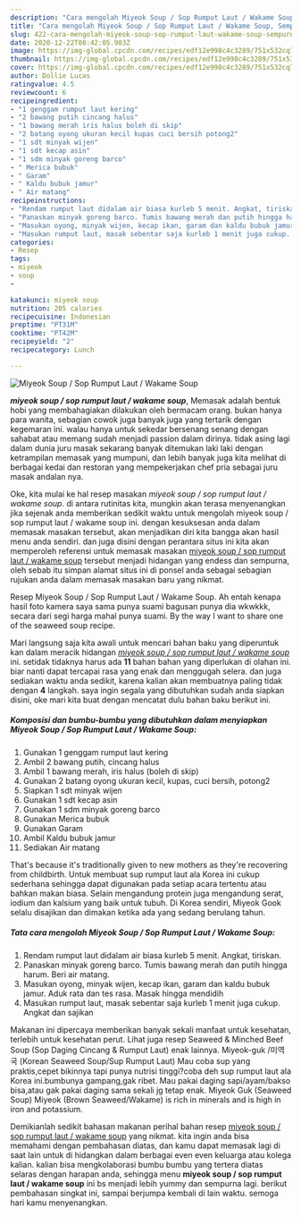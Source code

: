 ```yaml
---
description: "Cara mengolah Miyeok Soup / Sop Rumput Laut / Wakame Soup, Sempurna"
title: "Cara mengolah Miyeok Soup / Sop Rumput Laut / Wakame Soup, Sempurna"
slug: 422-cara-mengolah-miyeok-soup-sop-rumput-laut-wakame-soup-sempurna
date: 2020-12-22T08:42:05.983Z
image: https://img-global.cpcdn.com/recipes/edf12e998c4c3289/751x532cq70/miyeok-soup-sop-rumput-laut-wakame-soup-foto-resep-utama.jpg
thumbnail: https://img-global.cpcdn.com/recipes/edf12e998c4c3289/751x532cq70/miyeok-soup-sop-rumput-laut-wakame-soup-foto-resep-utama.jpg
cover: https://img-global.cpcdn.com/recipes/edf12e998c4c3289/751x532cq70/miyeok-soup-sop-rumput-laut-wakame-soup-foto-resep-utama.jpg
author: Dollie Lucas
ratingvalue: 4.5
reviewcount: 6
recipeingredient:
- "1 genggam rumput laut kering"
- "2 bawang putih cincang halus"
- "1 bawang merah iris halus boleh di skip"
- "2 batang oyong ukuran kecil kupas cuci bersih potong2"
- "1 sdt minyak wijen"
- "1 sdt kecap asin"
- "1 sdm minyak goreng barco"
- " Merica bubuk"
- " Garam"
- " Kaldu bubuk jamur"
- " Air matang"
recipeinstructions:
- "Rendam rumput laut didalam air biasa kurleb 5 menit. Angkat, tiriskan."
- "Panaskan minyak goreng barco. Tumis bawang merah dan putih hingga harum. Beri air matang."
- "Masukan oyong, minyak wijen, kecap ikan, garam dan kaldu bubuk jamur. Aduk rata dan tes rasa. Masak hingga mendidih"
- "Masukan rumput laut, masak sebentar saja kurleb 1 menit juga cukup. Angkat dan sajikan"
categories:
- Resep
tags:
- miyeok
- soup
- 

katakunci: miyeok soup  
nutrition: 205 calories
recipecuisine: Indonesian
preptime: "PT31M"
cooktime: "PT42M"
recipeyield: "2"
recipecategory: Lunch

---
```



![Miyeok Soup / Sop Rumput Laut / Wakame Soup](https://img-global.cpcdn.com/recipes/edf12e998c4c3289/751x532cq70/miyeok-soup-sop-rumput-laut-wakame-soup-foto-resep-utama.jpg)

<b><i>miyeok soup / sop rumput laut / wakame soup</i></b>, Memasak adalah bentuk hobi yang membahagiakan dilakukan oleh bermacam orang. bukan hanya para wanita, sebagian cowok juga banyak juga yang tertarik dengan kegemaran ini. walau hanya untuk sekedar bersenang senang dengan sahabat atau memang sudah menjadi passion dalam dirinya. tidak asing lagi dalam dunia juru masak sekarang banyak ditemukan laki laki dengan ketrampilan memasak yang mumpuni, dan lebih banyak juga kita melihat di berbagai kedai dan restoran yang mempekerjakan chef pria sebagai juru masak andalan nya.

Oke, kita mulai ke hal resep masakan <i>miyeok soup / sop rumput laut / wakame soup</i>. di antara rutinitas kita, mungkin akan terasa menyenangkan jika sejenak anda memberikan sedikit waktu untuk mengolah miyeok soup / sop rumput laut / wakame soup ini. dengan kesuksesan anda dalam memasak masakan tersebut, akan menjadikan diri kita bangga akan hasil menu anda sendiri. dan juga disini dengan perantara situs ini kita akan memperoleh referensi untuk memasak masakan <u>miyeok soup / sop rumput laut / wakame soup</u> tersebut menjadi hidangan yang endess dan sempurna, oleh sebab itu simpan alamat situs ini di ponsel anda sebagai sebagian rujukan anda dalam memasak masakan baru yang nikmat.

Resep Miyeok Soup / Sop Rumput Laut / Wakame Soup. Ah entah kenapa hasil foto kamera saya sama punya suami bagusan punya dia wkwkkk, secara dari segi harga mahal punya suami. By the way I want to share one of the seaweed soup recipe.


Mari langsung saja kita awali untuk mencari bahan baku yang diperuntuk kan dalam meracik hidangan <u><i>miyeok soup / sop rumput laut / wakame soup</i></u> ini. setidak tidaknya harus ada <b>11</b> bahan bahan yang diperlukan di olahan ini. biar nanti dapat tercapai rasa yang enak dan menggugah selera. dan juga sediakan waktu anda sedikit, karena kalian akan membuatnya paling tidak dengan <b>4</b> langkah. saya ingin segala yang dibutuhkan sudah anda siapkan disini, oke mari kita buat dengan mencatat dulu bahan baku berikut ini.

<!--inarticleads1-->

##### Komposisi dan bumbu-bumbu yang dibutuhkan dalam menyiapkan Miyeok Soup / Sop Rumput Laut / Wakame Soup:

1. Gunakan 1 genggam rumput laut kering
1. Ambil 2 bawang putih, cincang halus
1. Ambil 1 bawang merah, iris halus (boleh di skip)
1. Gunakan 2 batang oyong ukuran kecil, kupas, cuci bersih, potong2
1. Siapkan 1 sdt minyak wijen
1. Gunakan 1 sdt kecap asin
1. Gunakan 1 sdm minyak goreng barco
1. Gunakan  Merica bubuk
1. Gunakan  Garam
1. Ambil  Kaldu bubuk jamur
1. Sediakan  Air matang


That&#39;s because it&#39;s traditionally given to new mothers as they&#39;re recovering from childbirth. Untuk membuat sup rumput laut ala Korea ini cukup sederhana sehingga dapat digunakan pada setiap acara tertentu atau bahkan makan biasa. Selain mengandung protein juga mengandung serat, iodium dan kalsium yang baik untuk tubuh. Di Korea sendiri, Miyeok Gook selalu disajikan dan dimakan ketika ada yang sedang berulang tahun. 

<!--inarticleads2-->

##### Tata cara mengolah Miyeok Soup / Sop Rumput Laut / Wakame Soup:

1. Rendam rumput laut didalam air biasa kurleb 5 menit. Angkat, tiriskan.
1. Panaskan minyak goreng barco. Tumis bawang merah dan putih hingga harum. Beri air matang.
1. Masukan oyong, minyak wijen, kecap ikan, garam dan kaldu bubuk jamur. Aduk rata dan tes rasa. Masak hingga mendidih
1. Masukan rumput laut, masak sebentar saja kurleb 1 menit juga cukup. Angkat dan sajikan


Makanan ini dipercaya memberikan banyak sekali manfaat untuk kesehatan, terlebih untuk kesehatan perut. Lihat juga resep Seaweed &amp; Minched Beef Soup (Sop Daging Cincang &amp; Rumput Laut) enak lainnya. Miyeok-guk /미역국 (Korean Seaweed Soup/Sup Rumput Laut) Mau coba sup yang praktis,cepet bikinnya tapi punya nutrisi tinggi?coba deh sup rumput laut ala Korea ini.bumbunya gampang,gak ribet. Mau pakai daging sapi/ayam/bakso bisa,atau gak pakai daging sama sekali jg tetap enak. Miyeok Guk (Seaweed Soup) Miyeok (Brown Seaweed/Wakame) is rich in minerals and is high in iron and potassium. 

Demikianlah sedikit bahasan makanan perihal bahan resep <u>miyeok soup / sop rumput laut / wakame soup</u> yang nikmat. kita ingin anda bisa memahami dengan pembahasan diatas, dan kamu dapat memasak lagi di saat lain untuk di hidangkan dalam berbagai even even keluarga atau kolega kalian. kalian bisa mengkolaborasi bumbu bumbu yang tertera diatas selaras dengan harapan anda, sehingga menu <b>miyeok soup / sop rumput laut / wakame soup</b> ini bs menjadi lebih yummy dan sempurna lagi. berikut pembahasan singkat ini, sampai berjumpa kembali di lain waktu. semoga hari kamu menyenangkan.

